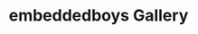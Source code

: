 ---
title: embeddedboys Gallery
linktitle: Home
description: Record what we create.
#lastmod: 2023-11-19
featured_image: # default: first image in this directory
# featured_image on the home page is used for OpenGraph cards, etc.

# sub-galleries on list pages are sorted by date and weight (descending)
---
